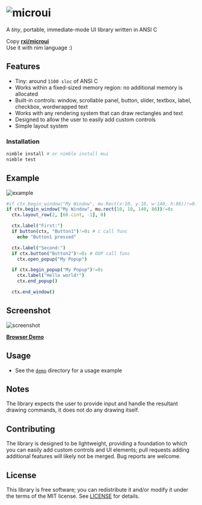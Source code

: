 # ![microui](https://user-images.githubusercontent.com/3920290/75171571-be83c500-5723-11ea-8a50-504cc2ae1109.png)
A *tiny*, portable, immediate-mode UI library written in ANSI C

Copy [**rxi/microui**](https://github.com/rxi/microui)  
Use it with nim language :)
## Features
* Tiny: around `1100 sloc` of ANSI C
* Works within a fixed-sized memory region: no additional memory is allocated
* Built-in controls: window, scrollable panel, button, slider, textbox, label,
  checkbox, wordwrapped text
* Works with any rendering system that can draw rectangles and text
* Designed to allow the user to easily add custom controls
* Simple layout system

### Installation
```sh
nimble install # or nimble install mui
nimble test
```

## Example
![example](https://user-images.githubusercontent.com/3920290/75187058-2b598800-5741-11ea-9358-38caf59f8791.png)
```nim
#if ctx.begin_window("My Window", mu.Rect(x:10, y:10, w:140, h:86))!=0:
if ctx.begin_window("My Window", mu.rect(10, 10, 140, 86))!=0:
  ctx.layout_row(2, [60.cint, -1], 0)

  ctx.label("First:")
  if button(ctx, "Button1")!=0: # c call func
    echo "Button1 pressed"

  ctx.label("Second:")
  if ctx.button("Button2")!=0: # OOP call func
    ctx.open_popup("My Popup")

  if ctx.begin_popup("My Popup")!=0:
    ctx.label("Hello world!")
    ctx.end_popup()

  ctx.end_window()
```

## Screenshot
![screenshot](https://user-images.githubusercontent.com/3920290/75188642-63ae9580-5744-11ea-9eee-d753ff5c0aa7.png)

[**Browser Demo**](https://floooh.github.io/sokol-html5/sgl-microui-sapp.html)

## Usage
* See the [`demo`](demo/mui-sokol) directory for a usage example

## Notes
The library expects the user to provide input and handle the resultant drawing
commands, it does not do any drawing itself.

## Contributing
The library is designed to be lightweight, providing a foundation to which you
can easily add custom controls and UI elements; pull requests adding additional
features will likely not be merged. Bug reports are welcome.

## License
This library is free software; you can redistribute it and/or modify it under
the terms of the MIT license. See [LICENSE](LICENSE) for details.

